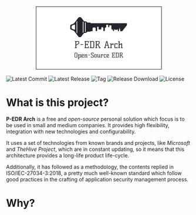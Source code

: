 <p align="center">
	<img src="./doc/img/logo.png" alt="logo"
</p>

![Latest Commit](https://img.shields.io/github/last-commit/cleverparrot95/P-EDR-Arch)
![Latest Release](https://img.shields.io/github/repo-size/cleverparrot95/P-EDR-Arch)
![Tag](https://img.shields.io/github/v/tag/cleverparrot95/P-EDR-Arch)
![Release Download](https://img.shields.io/github/downloads/cleverparrot95/P-EDR-Arch/v1.0/total)
![License](https://img.shields.io/github/license/cleverparrot95/P-EDR-Arch)
  
  # What is this project?
  
**P-EDR Arch** is a free and _open-source_ personal solution which focus is to be used in small and medium companies. It provides high flexibility, integration with new technologies and configurability. 
  
It uses a set of technologies from known brands and projects, like _Microsoft_ and _TheHive Project_, which are in constant updating, so it means that this architecture provides a long-life product life-cycle.
  
Additionally, it has followed as a methodology, the contents replied in ISO/IEC-27034-3:2018, a pretty much well-known standard which follow good practices in the crafting of application security management process.
  
  # Why?
